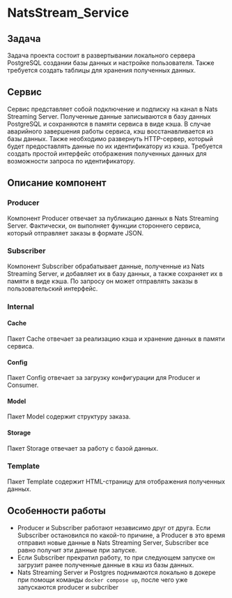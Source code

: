# NatsStream_Service

## Задача

Задача проекта состоит в развертывании локального сервера PostgreSQL
создании базы данных и настройке пользователя. Также требуется создать таблицы для хранения полученных данных.

## Сервис

Сервис представляет собой подключение и подписку на канал в Nats Streaming Server. Полученные данные записываются в базу данных PostgreSQL и сохраняются в памяти сервиса в виде кэша. В случае аварийного завершения работы сервиса, кэш восстанавливается из базы данных. Также необходимо развернуть HTTP-сервер, который будет предоставлять данные по их идентификатору из кэша. Требуется создать простой интерфейс отображения полученных данных для возможности запроса по идентификатору.

## Описание компонент

### Producer
Компонент Producer отвечает за публикацию данных в Nats Streaming Server. Фактически, он выполняет функции стороннего сервиса, который отправляет заказы в формате JSON.

### Subscriber

Компонент Subscriber обрабатывает данные, полученные из Nats Streaming Server, и добавляет их в базу данных, а также сохраняет их в памяти в виде кэша. По запросу он может отправлять заказы в пользовательский интерфейс.

### Internal

#### Cache

Пакет Cache отвечает за реализацию кэша и хранение данных в памяти сервиса.

#### Config

Пакет Config отвечает за загрузку конфигурации для Producer и Consumer.
#### Model

Пакет Model содержит структуру заказа.

#### Storage

Пакет Storage отвечает за работу с базой данных.

### Template

Пакет Template содержит HTML-страницу для отображения полученных данных.

## Особенности работы

- Producer и Subscriber работают независимо друг от друга. Если Subscriber остановился по какой-то причине, а Producer в это время отправил новые данные в Nats Streaming Server, Subscriber все равно получит эти данные при запуске.
- Если Subscriber прекратил работу, то при следующем запуске он загрузит ранее полученные данные в кэш из базы данных.
- Nats Streaming Server и Postgres поднимаются локально в докере при помощи команды `docker compose up`, после чего уже запускаются producer и subcriber